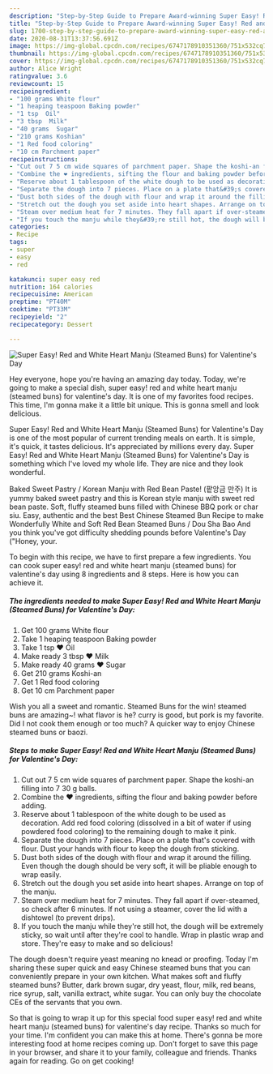 ```yaml
---
description: "Step-by-Step Guide to Prepare Award-winning Super Easy! Red and White Heart Manju (Steamed Buns) for Valentine&amp;#39;s Day"
title: "Step-by-Step Guide to Prepare Award-winning Super Easy! Red and White Heart Manju (Steamed Buns) for Valentine&amp;#39;s Day"
slug: 1700-step-by-step-guide-to-prepare-award-winning-super-easy-red-and-white-heart-manju-steamed-buns-for-valentine-and-39-s-day
date: 2020-08-31T13:37:56.691Z
image: https://img-global.cpcdn.com/recipes/6747178910351360/751x532cq70/super-easy-red-and-white-heart-manju-steamed-buns-for-valentines-day-recipe-main-photo.jpg
thumbnail: https://img-global.cpcdn.com/recipes/6747178910351360/751x532cq70/super-easy-red-and-white-heart-manju-steamed-buns-for-valentines-day-recipe-main-photo.jpg
cover: https://img-global.cpcdn.com/recipes/6747178910351360/751x532cq70/super-easy-red-and-white-heart-manju-steamed-buns-for-valentines-day-recipe-main-photo.jpg
author: Alice Wright
ratingvalue: 3.6
reviewcount: 15
recipeingredient:
- "100 grams White flour"
- "1 heaping teaspoon Baking powder"
- "1 tsp  Oil"
- "3 tbsp  Milk"
- "40 grams  Sugar"
- "210 grams Koshian"
- "1 Red food coloring"
- "10 cm Parchment paper"
recipeinstructions:
- "Cut out 7 5 cm wide squares of parchment paper. Shape the koshi-an filling into 7 30 g balls."
- "Combine the ❤ ingredients, sifting the flour and baking powder before adding."
- "Reserve about 1 tablespoon of the white dough to be used as decoration. Add red food coloring (dissolved in a bit of water if using powdered food coloring) to the remaining dough to make it pink."
- "Separate the dough into 7 pieces. Place on a plate that&#39;s covered with flour. Dust your hands with flour to keep the dough from sticking."
- "Dust both sides of the dough with flour and wrap it around the filling. Even though the dough should be very soft, it will be pliable enough to wrap easily."
- "Stretch out the dough you set aside into heart shapes. Arrange on top of the manju."
- "Steam over medium heat for 7 minutes. They fall apart if over-steamed, so check after 6 minutes. If not using a steamer, cover the lid with a dishtowel (to prevent drips)."
- "If you touch the manju while they&#39;re still hot, the dough will be extremely sticky, so wait until after they&#39;re cool to handle. Wrap in plastic wrap and store. They&#39;re easy to make and so delicious!"
categories:
- Recipe
tags:
- super
- easy
- red

katakunci: super easy red 
nutrition: 164 calories
recipecuisine: American
preptime: "PT40M"
cooktime: "PT33M"
recipeyield: "2"
recipecategory: Dessert

---
```



![Super Easy! Red and White Heart Manju (Steamed Buns) for Valentine&#39;s Day](https://img-global.cpcdn.com/recipes/6747178910351360/751x532cq70/super-easy-red-and-white-heart-manju-steamed-buns-for-valentines-day-recipe-main-photo.jpg)

Hey everyone, hope you're having an amazing day today. Today, we're going to make a special dish, super easy! red and white heart manju (steamed buns) for valentine&#39;s day. It is one of my favorites food recipes. This time, I'm gonna make it a little bit unique. This is gonna smell and look delicious.

Super Easy! Red and White Heart Manju (Steamed Buns) for Valentine&#39;s Day is one of the most popular of current trending meals on earth. It is simple, it's quick, it tastes delicious. It's appreciated by millions every day. Super Easy! Red and White Heart Manju (Steamed Buns) for Valentine&#39;s Day is something which I've loved my whole life. They are nice and they look wonderful.

Baked Sweet Pastry / Korean Manju with Red Bean Paste! (팥앙금 만주) It is yummy baked sweet pastry and this is Korean style manju with sweet red bean paste. Soft, fluffy steamed buns filled with Chinese BBQ pork or char siu. Easy, authentic and the best Best Chinese Steamed Bun Recipe to make Wonderfully White and Soft Red Bean Steamed Buns / Dou Sha Bao And you think you&#39;ve got difficulty shedding pounds before Valentine&#39;s Day (&#34;Honey, your.


To begin with this recipe, we have to first prepare a few ingredients. You can cook super easy! red and white heart manju (steamed buns) for valentine&#39;s day using 8 ingredients and 8 steps. Here is how you can achieve it.

<!--inarticleads1-->

##### The ingredients needed to make Super Easy! Red and White Heart Manju (Steamed Buns) for Valentine&#39;s Day:

1. Get 100 grams White flour
1. Take 1 heaping teaspoon Baking powder
1. Take 1 tsp ❤ Oil
1. Make ready 3 tbsp ❤ Milk
1. Make ready 40 grams ❤ Sugar
1. Get 210 grams Koshi-an
1. Get 1 Red food coloring
1. Get 10 cm Parchment paper


Wish you all a sweet and romantic. Steamed Buns for the win! steamed buns are amazing~! what flavor is he? curry is good, but pork is my favorite. Did I not cook them enough or too much? A quicker way to enjoy Chinese steamed buns or baozi. 

<!--inarticleads2-->

##### Steps to make Super Easy! Red and White Heart Manju (Steamed Buns) for Valentine&#39;s Day:

1. Cut out 7 5 cm wide squares of parchment paper. Shape the koshi-an filling into 7 30 g balls.
1. Combine the ❤ ingredients, sifting the flour and baking powder before adding.
1. Reserve about 1 tablespoon of the white dough to be used as decoration. Add red food coloring (dissolved in a bit of water if using powdered food coloring) to the remaining dough to make it pink.
1. Separate the dough into 7 pieces. Place on a plate that&#39;s covered with flour. Dust your hands with flour to keep the dough from sticking.
1. Dust both sides of the dough with flour and wrap it around the filling. Even though the dough should be very soft, it will be pliable enough to wrap easily.
1. Stretch out the dough you set aside into heart shapes. Arrange on top of the manju.
1. Steam over medium heat for 7 minutes. They fall apart if over-steamed, so check after 6 minutes. If not using a steamer, cover the lid with a dishtowel (to prevent drips).
1. If you touch the manju while they&#39;re still hot, the dough will be extremely sticky, so wait until after they&#39;re cool to handle. Wrap in plastic wrap and store. They&#39;re easy to make and so delicious!


The dough doesn&#39;t require yeast meaning no knead or proofing. Today I&#39;m sharing these super quick and easy Chinese steamed buns that you can conveniently prepare in your own kitchen. What makes soft and fluffy steamed buns? Butter, dark brown sugar, dry yeast, flour, milk, red beans, rice syrup, salt, vanilla extract, white sugar. You can only buy the chocolate CEs of the servants that you own. 

So that is going to wrap it up for this special food super easy! red and white heart manju (steamed buns) for valentine&#39;s day recipe. Thanks so much for your time. I'm confident you can make this at home. There's gonna be more interesting food at home recipes coming up. Don't forget to save this page in your browser, and share it to your family, colleague and friends. Thanks again for reading. Go on get cooking!
